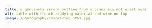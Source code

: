 ```yaml
---
title: a genuinely serene setting from a genuinely not great year
alt: table with french studying material and wine on top
image: /photography/images/img_1851.jpg
---
```

